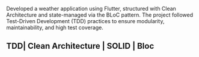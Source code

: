 Developed a weather application using Flutter, structured with Clean Architecture and state-managed via the BLoC pattern. The project followed Test-Driven Development (TDD) practices to ensure modularity, maintainability, and high test coverage.

## TDD| Clean Architecture | SOLID | Bloc
